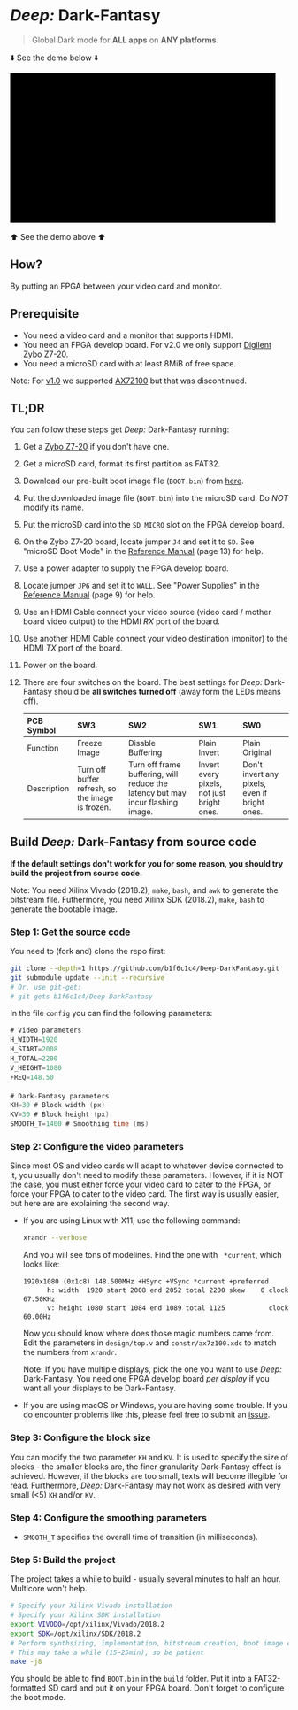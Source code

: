 # *Deep:* Dark-Fantasy

> Global Dark mode for **ALL apps** on **ANY platforms**.

:arrow_down: See the demo below :arrow_down:

![Demonstration of the Deep: Dark-Fantasy system.](demo.gif)

:arrow_up: See the demo above :arrow_up:

## How?

By putting an FPGA between your video card and monitor.

## Prerequisite

- You need a video card and a monitor that supports HDMI.
- You need an FPGA develop board. For v2.0 we only support [Digilent Zybo Z7-20](https://store.digilentinc.com/zybo-z7-zynq-7000-arm-fpga-soc-development-board/).
- You need a microSD card with at least 8MiB of free space.

Note: For [v1.0](https://github.com/b1f6c1c4/Deep-DarkFantasy/tree/v1.0)
we supported [AX7Z100](http://www.alinx.com.cn/index.php/default/content/124.html)
but that was discontinued.

## TL;DR

You can follow these steps get *Deep:* Dark-Fantasy running:

1. Get a [Zybo Z7-20](https://store.digilentinc.com/zybo-z7-zynq-7000-arm-fpga-soc-development-board/) if you don't have one.
1. Get a microSD card, format its first partition as FAT32.
1. Download our pre-built boot image file (`BOOT.bin`) from [here](https://github.com/b1f6c1c4/Deep-DarkFantasy/releases/latest/).
1. Put the downloaded image file (`BOOT.bin`) into the microSD card. Do *NOT* modify its name.
1. Put the microSD card into the `SD MICRO` slot on the FPGA develop board.
1. On the Zybo Z7-20 board, locate jumper `J4` and set it to `SD`. See "microSD Boot Mode" in the [Reference Manual](https://reference.digilentinc.com/_media/reference/programmable-logic/zybo-z7/zybo-z7_rm.pdf) (page 13) for help.
1. Use a power adapter to supply the FPGA develop board.
1. Locate jumper `JP6` and set it to `WALL`. See "Power Supplies" in the [Reference Manual](https://reference.digilentinc.com/_media/reference/programmable-logic/zybo-z7/zybo-z7_rm.pdf) (page 9) for help.
1. Use an HDMI Cable connect your video source (video card / mother board video output) to the HDMI *RX* port of the board.
1. Use another HDMI Cable connect your video destination (monitor) to the HDMI *TX* port of the board.
1. Power on the board.
1. There are four switches on the board. The best settings for *Deep:* Dark-Fantasy should be **all switches turned off** (away form the LEDs means off).

    | PCB Symbol | SW3 | SW2 | SW1 | SW0 |
    | ---------- | ---- | ---- | ---- | ---- |
    | Function | Freeze Image | Disable Buffering | Plain Invert | Plain Original |
    | Description | Turn off buffer refresh, so the image is frozen. | Turn off frame buffering, will reduce the latency but may incur flashing image. | Invert every pixels, not just bright ones. | Don't invert any pixels, even if bright ones. |

## Build *Deep:* Dark-Fantasy from source code

**If the default settings don't work for you for some reason, you should try build the project from source code.**

Note: You need Xilinx Vivado (2018.2), `make`, `bash`, and `awk` to generate the bitstream file. Futhermore, you need Xilinx SDK (2018.2), `make`, `bash` to generate the bootable image.

### Step 1: Get the source code

You need to (fork and) clone the repo first:
```bash
git clone --depth=1 https://github.com/b1f6c1c4/Deep-DarkFantasy.git
git submodule update --init --recursive
# Or, use git-get:
# git gets b1f6c1c4/Deep-DarkFantasy
```

In the file `config` you can find the following parameters:
```verilog
# Video parameters
H_WIDTH=1920
H_START=2008
H_TOTAL=2200
V_HEIGHT=1080
FREQ=148.50

# Dark-Fantasy parameters
KH=30 # Block width (px)
KV=30 # Block height (px)
SMOOTH_T=1400 # Smoothing time (ms)
```

### Step 2: Configure the video parameters

Since most OS and video cards will adapt to whatever device connected to it,
you usually don't need to modify these parameters.
However, if it is NOT the case, you must either force your video card to cater to the FPGA,
or force your FPGA to cater to the video card.
The first way is usually easier, but here are are explaining the second way.

- If you are using Linux with X11, use the following command:

    ```bash
    xrandr --verbose
    ```
    And you will see tons of modelines.
    Find the one with ` *current`, which looks like:
    ```
    1920x1080 (0x1c8) 148.500MHz +HSync +VSync *current +preferred
          h: width  1920 start 2008 end 2052 total 2200 skew    0 clock  67.50KHz
          v: height 1080 start 1084 end 1089 total 1125           clock  60.00Hz
    ```
    Now you should know where does those magic numbers came from.
    Edit the parameters in `design/top.v` and `constr/ax7z100.xdc` to match the numbers from `xrandr`.

    Note: If you have multiple displays, pick the one you want to use *Deep:* Dark-Fantasy.
    You need one FPGA develop board *per display* if you want all your displays to be Dark-Fantasy.

- If you are using macOS or Windows, you are having some trouble.
    If you do encounter problems like this, please feel free to submit an [issue](https://github.com/b1f6c1c4/Deep-DarkFantasy/issues).

### Step 3: Configure the block size

You can modify the two parameter `KH` and `KV`.
It is used to specify the size of blocks - the smaller blocks are, the finer granularity Dark-Fantasy effect is achieved.
However, if the blocks are too small, texts will become illegible for read.
Furthermore, *Deep:* Dark-Fantasy may not work as desired with very small (<5) `KH` and/or `KV`.

### Step 4: Configure the smoothing parameters

- `SMOOTH_T` specifies the overall time of transition (in milliseconds).

### Step 5: Build the project

The project takes a while to build - usually several minutes to half an hour.
Multicore won't help.
```bash
# Specify your Xilinx Vivado installation
# Specify your Xilinx SDK installation
export VIVODO=/opt/xilinx/Vivado/2018.2
export SDK=/opt/xilinx/SDK/2018.2
# Perform synthsizing, implementation, bitstream creation, boot image creation.
# This may take a while (15~25min), so be patient
make -j8
```

You should be able to find `BOOT.bin` in the `build` folder.
Put it into a FAT32-formatted SD card and put it on your FPGA board.
Don't forget to configure the boot mode.

